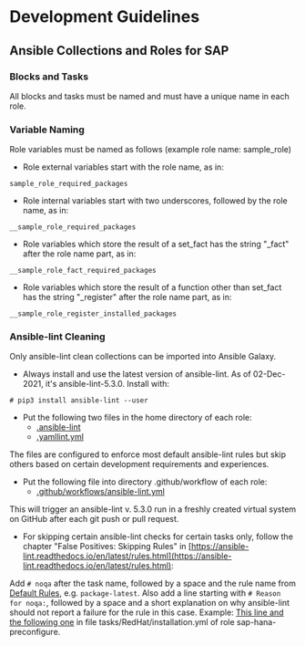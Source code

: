 # Development Guidelines

<!---  ## Terraform Templates and Modules for SAP --->

## Ansible Collections and Roles for SAP

### Blocks and Tasks

All blocks and tasks must be named and must have a unique name in each role.

### Variable Naming

Role variables must be named as follows (example role name: sample_role)

- Role external variables start with the role name, as in:
```
sample_role_required_packages
```

- Role internal variables start with two underscores, followed by the role name, as in:
```
__sample_role_required_packages
```

- Role variables which store the result of a set_fact has the string "_fact" after the role name part, as in:
```
__sample_role_fact_required_packages
```

- Role variables which store the result of a function other than set_fact has the string "_register" after the role name part, as in:
```
__sample_role_register_installed_packages
```

### Ansible-lint Cleaning

Only ansible-lint clean collections can be imported into Ansible Galaxy.

- Always install and use the latest version of ansible-lint. As of 02-Dec-2021, it's ansible-lint-5.3.0. Install with:
```
# pip3 install ansible-lint --user
```

- Put the following two files in the home directory of each role:
  - [.ansible-lint](https://github.com/berndfinger/sap-preconfigure/blob/bz2003630/.ansible-lint)
  - [.yamllint.yml](https://github.com/berndfinger/sap-preconfigure/blob/bz2003630/.yamllint.yml)

The files are configured to enforce most default ansible-lint rules but skip others based on certain development requirements and experiences.

- Put the following file into directory .github/workflow of each role:
  - [.github/workflows/ansible-lint.yml](https://github.com/berndfinger/sap-preconfigure/blob/bz2003630/.github/workflows/ansible-lint.yml)

This will trigger an ansible-lint v. 5.3.0 run in a freshly created virtual system on GitHub after each git push or pull request.

- For skipping certain ansible-lint checks for certain tasks only, follow the chapter "False Positives: Skipping Rules" in [https://ansible-lint.readthedocs.io/en/latest/rules.html](https://ansible-lint.readthedocs.io/en/latest/rules.html):

Add `# noqa` after the task name, followed by a space and the rule name from [Default Rules](https://ansible-lint.readthedocs.io/en/latest/default_rules.html), e.g. `package-latest`. Also add a line starting with `# Reason for noqa:`, followed by a space and a short explanation on why ansible-lint should not report a failure for the rule in this case.
Example: [This line and the following one](https://github.com/berndfinger/sap-hana-preconfigure/blob/5be04d3a1b3f64b1966075896d9f7428fbf70a0b/tasks/RedHat/installation.yml#L83) in file tasks/RedHat/installation.yml of role sap-hana-preconfigure.
